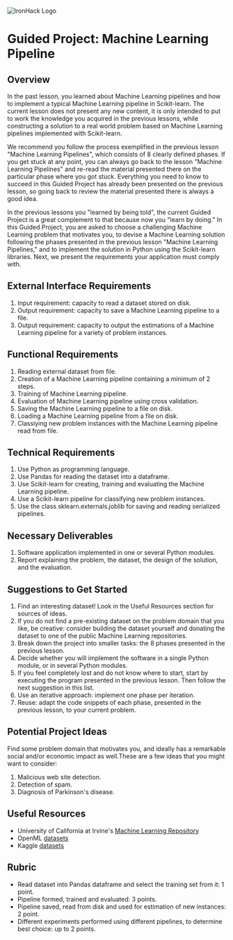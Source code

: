 ![IronHack Logo](https://s3-eu-west-1.amazonaws.com/ih-materials/uploads/upload_d5c5793015fec3be28a63c4fa3dd4d55.png)

# Guided Project: Machine Learning Pipeline

## Overview

In the past lesson, you learned about Machine Learning pipelines and how to implement a typical Machine Learning pipeline in Scikit-learn. The current lesson does not present any new content, it is only intended to put to work the knowledge you acquired in the previous lessons, while constructing a solution to a real world problem based on Machine Learning pipelines implemented with Scikit-learn.

We recommend you follow the process exemplified in the previous lesson "Machine Learning Pipelines", which consists of 8 clearly defined phases. If you get stuck at any point, you can always go back to the lesson "Machine Learning Pipelines" and re-read the material presented there on the particular phase where you got stuck. Everything you need to know to succeed in this Guided Project has already been presented on the previous lesson, so going back to review the material presented there is always a good idea.

In the previous lessons you "learned by being told", the current Guided Project is a great complement to that because now you "learn by doing." In this Guided Project, you are asked to choose a challenging Machine Learning problem that motivates you, to devise a Machine Learning solution following the phases presented in the previous lesson "Machine Learning Pipelines," and to implement the solution in Python using the Scikit-learn libraries. Next, we present the requirements your application must comply with.

## External Interface Requirements

1. Input requirement: capacity to read a dataset stored on disk.
2. Output requirement: capacity to save a Machine Learning pipeline to a file.
3. Output requirement: capacity to output the estimations of a Machine Learning pipeline for a variety of problem instances.

## Functional Requirements

1. Reading external dataset from file.
2. Creation of a Machine Learning pipeline containing a minimum of 2 steps.
3. Training of Machine Learning pipeline.
4. Evaluation of Machine Learning pipeline using cross validation.
5. Saving the Machine Learning pipeline to a file on disk.
6. Loading a Machine Learning pipeline from a file on disk.
7. Classiying new problem instances with the Machine Learning pipeline read from file.

## Technical Requirements

1. Use Python as programming language.
2. Use Pandas for reading the dataset into a dataframe.
3. Use Scikit-learn for creating, training and evaluating the Machine Learning pipeline.
4. Use a Scikit-learn pipeline for classifying new problem instances.
5. Use the class sklearn.externals.joblib for saving and reading serialized pipelines.

## Necessary Deliverables

1. Software application implemented in one or several Python modules.
2. Report explaining the problem, the dataset, the design of the solution, and the evaluation.

## Suggestions to Get Started

1. Find an interesting dataset! Look in the Useful Resources section for sources of ideas.
2. If you do not find a pre-existing dataset on the problem domain that you like, be creative: consider building the dataset yourself and donating the dataset to one of the public Machine Learning repositories.
3. Break down the project into smaller tasks: the 8 phases presented in the previous lesson.
4. Decide whether you will implement the software in a single Python module, or in several Python modules.
5. If you feel completely lost and do not know where to start, start by executing the program presented in the previous lesson. Then follow the next suggestion in this list.
6. Use an iterative approach: implement one phase per iteration.
7. Reuse: adapt the code snippets of each phase, presented in the previous lesson, to your current problem.

## Potential Project Ideas

Find some problem domain that motivates you, and ideally has a remarkable social and/or economic impact as well.These are a few ideas that you might want to consider:

1. Malicious web site detection.
2. Detection of spam.
3. Diagnosis of Parkinson's disease.

## Useful Resources

* University of California at Irvine's [Machine Learning Repository](https://archive.ics.uci.edu/ml)
* OpenML [datasets](https://www.openml.org)
* Kaggle [datasets](https://www.kaggle.com/datasets)

## Rubric

* Read dataset into Pandas dataframe and select the training set from it: 1 point.
* Pipeline formed, trained and evaluated: 3 points.
* Pipeline saved, read from disk and used for estimation of new instances: 2 point.
* Different experiments performed using different pipelines, to determine best choice: up to 2 points.
